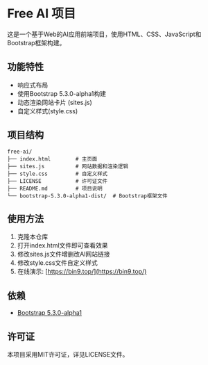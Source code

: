 # Free AI 项目

这是一个基于Web的AI应用前端项目，使用HTML、CSS、JavaScript和Bootstrap框架构建。

## 功能特性

- 响应式布局
- 使用Bootstrap 5.3.0-alpha1构建
- 动态渲染网站卡片 (sites.js)
- 自定义样式(style.css)

## 项目结构

```
free-ai/
├── index.html        # 主页面
├── sites.js          # 网站数据和渲染逻辑
├── style.css         # 自定义样式
├── LICENSE           # 许可证文件
├── README.md         # 项目说明
└── bootstrap-5.3.0-alpha1-dist/  # Bootstrap框架文件
```

## 使用方法

1. 克隆本仓库
2. 打开index.html文件即可查看效果
3. 修改sites.js文件增删改AI网站链接
4. 修改style.css文件自定义样式
5. 在线演示: [https://bin9.top/](https://bin9.top/)

## 依赖

- [Bootstrap 5.3.0-alpha1](https://getbootstrap.com/)

## 许可证

本项目采用MIT许可证，详见LICENSE文件。